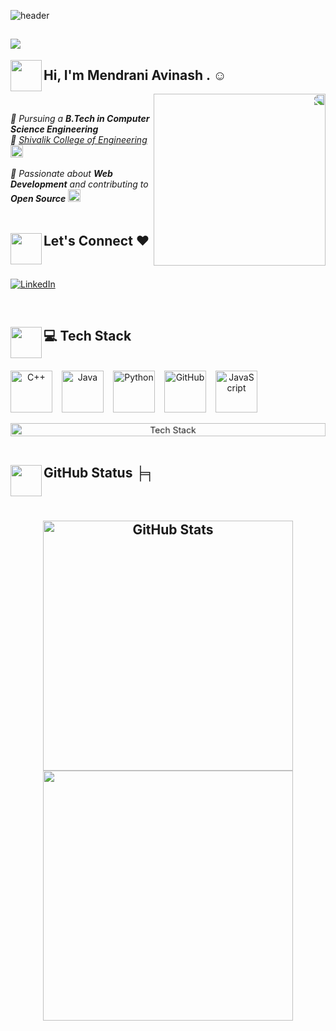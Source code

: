 <!-- *mendraniavinash/mendraniavinash* is a ✨ special ✨ repository because its README.md (this file) appears on your GitHub profile. -->

![header](https://user-images.githubusercontent.com/121122397/216614878-411f6178-defa-4330-ba48-16db1cc92830.png)

## [![](https://visitcount.itsvg.in/api?id=mendraniavinash&label=Profile%20Views&pretty=true)](https://visitcount.itsvg.in)
<img align='left' src="https://media1.giphy.com/media/INWvHtY18ElyvtEdS2/200w.webp?cid=ecf05e4791xr3aiioli373i3p495euquk08zcpl7zzipcp00&ep=v1_stickers_search&rid=200w.webp&ct=s" width="50">  
<h2> Hi, I'm <strong> Mendrani Avinash </strong>. ☺</h2> 

<img align='right' src="https://media0.giphy.com/media/gjrYDwbjnK8x36xZIO/200w.webp?cid=ecf05e47ftec81a6c31a10x5cz784x46nc9jrms0zxtsrd6v&ep=v1_gifs_related&rid=200w.webp&ct=s" width="275" style="border-radius: 50; transform: scaleX(-1);"></br>

<p>
<em>
    🌟 Pursuing a <strong>B.Tech in Computer Science Engineering</strong> </br>
    📍 <a href="https://shivalikcollege.edu.in/">Shivalik College of Engineering</a>
    <img src="https://i.giphy.com/5HPUYijRDK3gRpMKXw.webp" width="20" alt="location-pin">
    </br></br>
    🚀 Passionate about <strong>Web Development</strong> and contributing to <strong>Open Source</strong>
    <img src="https://i.giphy.com/hS42TuYYnANLFR9IRQ.webp" width="20" alt="rocket">
    </br></br>
</em>

</p>

## 
<img align='left' src="https://media4.giphy.com/media/14D80hPRCWWnGeyRlY/giphy.gif?cid=ecf05e47hm4poo8te3a0ii5sijufol9zapzz80doaj0nojfz&ep=v1_gifs_related&rid=giphy.gif&ct=s" width="50">  
<h2>  Let's Connect ♥ </h2> </br>
  
[![LinkedIn](https://img.shields.io/badge/LinkedIn-%230077B5.svg?logo=linkedin&logoColor=white)](https://www.linkedin.com/in/mendraniavinash/)  


</br>

## 
<img align='left' src="https://media4.giphy.com/media/v1.Y2lkPTc5MGI3NjExc3d0cXJmMzB3bG4weWZxOGRhcmd0MWYyc2JjNW9vejFyZXZlN3pvaiZlcD12MV9pbnRlcm5hbF9naWZfYnlfaWQmY3Q9cw/WFZvB7VIXBgiz3oDXE/giphy.gif" width="50">  
<h2> 💻 Tech Stack </h2> </br>

<div align="center" style="display: flex; flex-direction: column; justify-content: center;">
    <div align="center" style="display: flex; align-items: center; gap: 15px;">
        <img src="https://techstack-generator.vercel.app/cpp-icon.svg" alt="C++" width="67" height="67" style="animation: float 4s ease-in-out infinite;">
        <img src="https://techstack-generator.vercel.app/java-icon.svg" alt="Java" width="67" height="67" style="animation: float 4s ease-in-out infinite;">
        <img src="https://techstack-generator.vercel.app/python-icon.svg" alt="Python" width="67" height="67" style="animation: float 4s ease-in-out infinite;">
        <img src="https://techstack-generator.vercel.app/github-icon.svg" alt="GitHub" width="67" height="67" style="animation: float 4s ease-in-out infinite;">
        <img src="https://techstack-generator.vercel.app/js-icon.svg" alt="JavaScript" width="67" height="67" style="animation: float 4s ease-in-out infinite;">
    </div>
    <br>

<div align="center">
        <img src="https://skillicons.dev/icons?i=c,java,python,cpp,github,js,html,css,git,firebase,vscode" alt="Tech Stack" style="width: 100%; max-width: 600px; animation: pulse 3s infinite;">
    </div>

<style>
        @keyframes float {
            0%, 100% {
                transform: translateY(0);
            }
            50% {
                transform: translateY(-10px);
            }
        }

        @keyframes pulse {
            0% {
                transform: scale(1);
            }
            50% {
                transform: scale(1.05);
            }
            100% {
                transform: scale(1);
            }
        }
    </style>
</div>

</br>

## 
<img align='left' src="https://media1.giphy.com/media/l4FGrHErakgV8GRO0/giphy.gif?cid=ecf05e47wewxviqsc0c4ttaghuas9e12h6v5mqwnwd8uunbv&ep=v1_stickers_search&rid=giphy.gif&ct=s" width="50">  
<h2 align="start"> GitHub Status ╞╕ </h2> </br>

<h2 </h2>

<div align="center" >
  <div>
    <a href="https://github.com/aavi4012-cmd" title="Go to Source">
      <img width=400 src="https://github-readme-stats.vercel.app/api?username=aavi4012-cmd&show_icons=true&theme=transparent&hide_border=true&hide_rank=false" alt="GitHub Stats" />
    </a>
    <a href="https://github.com/aavi4012-cmd" title="Go to Source">
      <img width=400 src="https://streak-stats.demolab.com/?user=aavi4012-cmd&theme=transparent&hide_border=true" />
    </a>
  </div>
</div>
